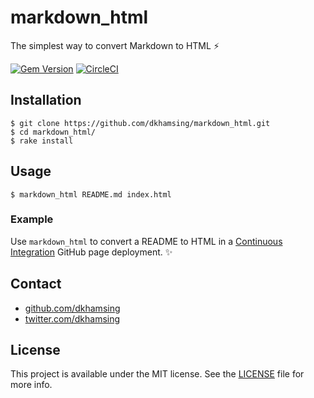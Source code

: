 # markdown_html

The simplest way to convert Markdown to HTML :zap:

[![Gem Version](https://badge.fury.io/rb/markdown_html.svg)](https://badge.fury.io/rb/markdown_html) [![CircleCI](https://img.shields.io/circleci/project/dkhamsing/markdown_html.svg)]()

## Installation

```shell
$ git clone https://github.com/dkhamsing/markdown_html.git
$ cd markdown_html/
$ rake install
```

## Usage

```shell
$ markdown_html README.md index.html
```

### Example

Use `markdown_html` to convert a README to HTML in a [Continuous Integration](https://github.com/dkhamsing/dkhamsing.github.io/blob/master/deploy.rb) GitHub page deployment. :sparkles:

## Contact

- [github.com/dkhamsing](https://github.com/dkhamsing)
- [twitter.com/dkhamsing](https://twitter.com/dkhamsing)

## License

This project is available under the MIT license. See the [LICENSE](LICENSE) file for more info.
